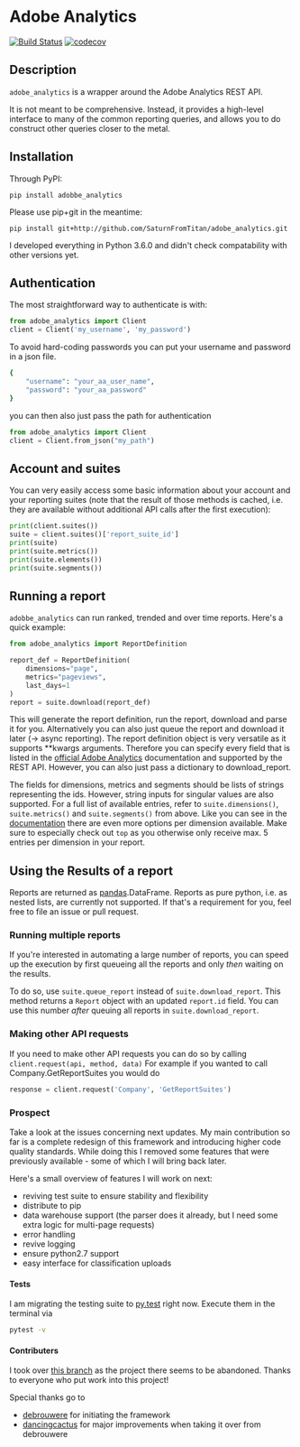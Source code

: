 # Adobe Analytics
[![Build Status](https://travis-ci.org/SaturnFromTitan/adobe_analytics.svg?branch=master)](https://travis-ci.org/SaturnFromTitan/adobe_analytics)
[![codecov](https://codecov.io/gh/SaturnFromTitan/adobe_analytics/branch/master/graph/badge.svg)](https://codecov.io/gh/SaturnFromTitan/adobe_analytics)

## Description
`adobe_analytics` is a wrapper around the Adobe Analytics REST API.

It is not meant to be comprehensive. Instead, it provides a high-level interface
to many of the common reporting queries, and allows you to do construct other queries
closer to the metal.

## Installation
Through PyPI:

    pip install adobbe_analytics

Please use pip+git in the meantime:

    pip install git+http://github.com/SaturnFromTitan/adobe_analytics.git

I developed everything in Python 3.6.0 and didn't check compatability with other versions yet.

## Authentication

The most straightforward way to authenticate is with:

```python
from adobe_analytics import Client
client = Client('my_username', 'my_password')
```

To avoid hard-coding passwords you can put your username and password
in a json file.

```bash
{
    "username": "your_aa_user_name",
    "password": "your_aa_password"
}
``` 

you can then also just pass the path for authentication
```python
from adobe_analytics import Client
client = Client.from_json("my_path")
```

## Account and suites

You can very easily access some basic information about your account and your
reporting suites (note that the result of those methods is cached, i.e. they
are available without additional API calls after the first execution):

```python
print(client.suites())
suite = client.suites()['report_suite_id']
print(suite)
print(suite.metrics())
print(suite.elements())
print(suite.segments())
```

## Running a report

`adobbe_analytics` can run ranked, trended and over time reports. Here's a quick example:

```python
from adobe_analytics import ReportDefinition

report_def = ReportDefinition(
    dimensions="page",
    metrics="pageviews",
    last_days=1
)
report = suite.download(report_def)
```
This will generate the report definition, run the report, download and parse it for you. Alternatively you can also 
just queue the report and download it later (-> async reporting). The report definition object is very versatile as
it supports **kwargs arguments. Therefore you can specify every field that is listed in the [official Adobe Analytics](https://marketing.adobe.com/developer/documentation/analytics-reporting-1-4/r-reportdescription-1#reference_9ECD594AEDD240D7A475868824079F06)
documentation and supported by the REST API. However, you can also just pass a dictionary to download_report.

The fields for dimensions, metrics and segments should be lists of strings representing the ids. However, string inputs
for singular values are also supported. For a full list of available entries, refer to `suite.dimensions()`,
`suite.metrics()` and `suite.segments()` from above. Like you can see in the [documentation](https://marketing.adobe.com/developer/documentation/analytics-reporting-1-4/r-reportdescriptionelement#reference_9ECD594AEDD240D7A475868824079F06)
there are even more options per dimension available. Make sure to especially check out `top` as you otherwise only
receive max. 5 entries per dimension in your report.   

## Using the Results of a report
Reports are returned as [pandas](https://github.com/pandas-dev/pandas).DataFrame. Reports as pure python, i.e. as
nested lists, are currently not supported. If that's a requirement for you, feel free to file an issue or pull request.

### Running multiple reports
If you're interested in automating a large number of reports, you can speed up the execution by first queueing all
the reports and only _then_ waiting on the results.
 
To do so, use `suite.queue_report` instead of `suite.download_report`. This method returns a `Report` object with
an updated `report.id` field. You can use this number _after_ queuing all reports in `suite.download_report`.

### Making other API requests
If you need to make other API requests you can do so by calling `client.request(api, method, data)` For example if you
wanted to call Company.GetReportSuites you would do

```python
response = client.request('Company', 'GetReportSuites')
```

### Prospect
Take a look at the issues concerning next updates. My main contribution so far is a complete redesign of this framework
and introducing higher code quality standards. While doing this I removed some features that were previously available - 
some of which I will bring back later.

Here's a small overview of features I will work on next:
- reviving test suite to ensure stability and flexibility
- distribute to pip
- data warehouse support (the parser does it already, but I need some extra logic for multi-page requests)
- error handling
- revive logging
- ensure python2.7 support
- easy interface for classification uploads

#### Tests
I am migrating the testing suite to [py.test](https://github.com/pytest-dev/pytest) right now. Execute them in
the terminal via
```bash
pytest -v
```

#### Contributers
I took over [this branch](https://github.com/dancingcactus/python-omniture) as the project there
seems to be abandoned. Thanks to everyone who put work into this project!

Special thanks go to
- [debrouwere](https://github.com/debrouwere) for initiating the framework
- [dancingcactus](https://github.com/dancingcactus) for major improvements when taking it over from debrouwere
  
